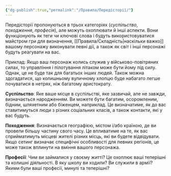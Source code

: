 ```yaml
---
{"dg-publish":true,"permalink":"/Правила/Передісторії/"}
---
```


Передісторії пропонуються в трьох категоріях (*суспільство*, *походження*, *професія*), але можуть охоплювати й інші аспекти. Вони функціонують як теги чи ключові слова і будуть використовуватися майстром гри для визначення, [[Правила/Складність\|наскільки важко]] вашому персонажу виконувати певні дії, а також як світ і інші персонажі будуть реагувати на вас.

Приклад: Якщо ваш персонаж колись служив у військово-повітряних силах, то управління і пілотування літаком може бути йому під силу. Однак, це не буде так для багатьох інших людей. Також можна здогадатися, що колишньому вуличному хлопцю буде набагато легше почуватися в нетрях, ніж багатому аристократу.

**Суспільство**: Яке ваше місце в суспільстві, яке зазвичай, але не завжди, визначається народженням. Ви можете бути багатим, осоромленим, бідним, шляхетним або біженцем, наприклад. Це визначатиме, як до вас ставитимуться люди з різних соціальних класів, а також контакти, які у вас будуть.

**Походження**: Визначається географією, містом і/або країною, де ви провели більшу частину свого часу. Це впливатиме на те, як вас сприйматимуть місцеві жителі різних місць, які ви будете відвідувати. Якщо сетинг визначає специфічні особливості для певних регіонів, це може також вплинути на вміння вашого персонажа.

**Професії**: Чим ви займалися у своєму житті? Це охоплює ваші теперішні та колишні діяльності. В яку школу ви ходили? Ви служили в армії? Якими були ваші професії, минулі та теперішні?